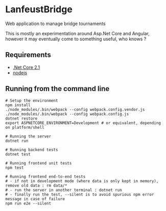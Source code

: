 # LanfeustBridge

Web application to manage bridge tournaments

This is mostly an experimentation around Asp.Net Core and Angular,
however it may eventually come to something useful, who knows ?

## Requirements

- [.Net Core 2.1](https://www.microsoft.com/net/core)
- [nodejs](https://nodejs.org)

## Running from the command line

```
# Setup the environment
npm install
./node_modules/.bin/webpack --config webpack.config.vendor.js
./node_modules/.bin/webpack --config webpack.config.js
dotnet restore
export ASPNETCORE_ENVIRONMENT=Development # or equivalent, depending on platform/shell

# Running the server
dotnet run

# Running backend tests
dotnet test

# Running frontend unit tests
npm test

# Running frontend end-to-end tests
# - if not in development mode (where data is only kept in memory), remove old data : rm data/*
# - run the server in another terminal : dotnet run
# - finally run the test, --silent is to avoid spurious npm error message in case of failure
npm run e2e --silent
```
